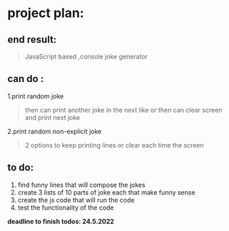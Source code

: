 # project plan:

## end result: 
>JavaScript based ,console joke generator

## can do :
1.print random joke
> then can print another joke in the next like
> or then can clear screen and print next joke

2.print random non-explicit joke 
>2 options to keep printing lines
>or clear each time the screen

## to do:
1. find funny lines that will compose the jokes
2. create 3 lists of 10 parts of joke each that make funny sense
3. create the js code that will run the code 
4. test the functionality of the code 

**deadline to finish todos: 24.5.2022**

